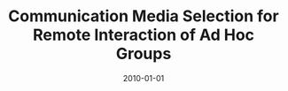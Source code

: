 ---
title: "Communication Media Selection for Remote Interaction of Ad Hoc Groups"
collection: publications
category: manuscripts
permalink: /publication/2010-01-01-Communication-Media-Selection-for-Remote-Interaction-of-Ad-Hoc-Groups
date: 2010-01-01
venue: 'Adv. Comput.'
paperurl: 'https://doi.org/10.1016/S0065-2458(10)78006-2'
citation: ' Fabio Calefato,  Filippo Lanubile, &quot;Communication Media Selection for Remote Interaction of Ad Hoc Groups.&quot; <i>Adv. Comput.</i>, 2010.'
doi: https://doi.org/10.1016/S0065-2458(10)78006-2
---